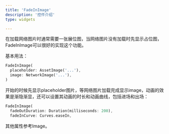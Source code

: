 ```yaml
---
title: 'FadeInImage'
description: '控件介绍'
type: widgets

---
```




在加载网络图片时通常需要一张展位图，当网络图片没有加载时先显示占位图，FadeInImage可以很好的实现这个功能。

基本用法：

```dart
FadeInImage(
  placeholder: AssetImage('...'),
  image: NetworkImage('...'),
)
```

开始的时候先显示placeholder图片，等网络图片加载完成显示image，动画的效果是渐隐渐显，还可以设置其动画的时长和动画曲线，包括进场和出场：

```dart
FadeInImage(
  fadeOutDuration: Duration(milliseconds: 200),
  fadeInCurve: Curves.easeIn,
```

其他属性参考Image。

